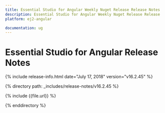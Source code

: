 ```yaml
---
title: Essential Studio for Angular Weekly Nuget Release Release Notes  
description: Essential Studio for Angular Weekly Nuget Release Release Notes  
platform: ej2-angular

documentation: ug
---
```


# Essential Studio for  Angular  Release Notes  

{% include release-info.html date="July 17, 2018"   version="v16.2.45"  %} 

{% directory path: _includes/release-notes/v16.2.45 %}

{% include {{file.url}} %}

{% enddirectory %}
